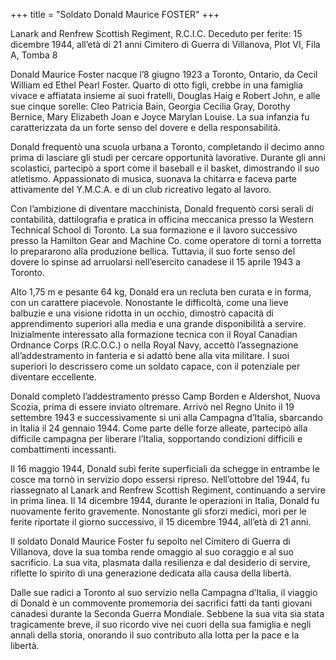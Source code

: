 +++
title = "Soldato Donald Maurice FOSTER"
+++

Lanark and Renfrew Scottish Regiment, R.C.I.C.
Deceduto per ferite: 15 dicembre 1944, all’età di 21 anni
Cimitero di Guerra di Villanova, Plot VI, Fila A, Tomba 8

Donald Maurice Foster nacque l’8 giugno 1923 a Toronto, Ontario, da Cecil William ed Ethel Pearl Foster. Quarto di otto figli, crebbe in una famiglia vivace e affiatata insieme ai suoi fratelli, Douglas Haig e Robert John, e alle sue cinque sorelle: Cleo Patricia Bain, Georgia Cecilia Gray, Dorothy Bernice, Mary Elizabeth Joan e Joyce Marylan Louise. La sua infanzia fu caratterizzata da un forte senso del dovere e della responsabilità.

Donald frequentò una scuola urbana a Toronto, completando il decimo anno prima di lasciare gli studi per cercare opportunità lavorative. Durante gli anni scolastici, partecipò a sport come il baseball e il basket, dimostrando il suo atletismo. Appassionato di musica, suonava la chitarra e faceva parte attivamente del Y.M.C.A. e di un club ricreativo legato al lavoro.

Con l’ambizione di diventare macchinista, Donald frequentò corsi serali di contabilità, dattilografia e pratica in officina meccanica presso la Western Technical School di Toronto. La sua formazione e il lavoro successivo presso la Hamilton Gear and Machine Co. come operatore di torni a torretta lo prepararono alla produzione bellica. Tuttavia, il suo forte senso del dovere lo spinse ad arruolarsi nell’esercito canadese il 15 aprile 1943 a Toronto.

Alto 1,75 m e pesante 64 kg, Donald era un recluta ben curata e in forma, con un carattere piacevole. Nonostante le difficoltà, come una lieve balbuzie e una visione ridotta in un occhio, dimostrò capacità di apprendimento superiori alla media e una grande disponibilità a servire. 
Inizialmente interessato alla formazione tecnica con il Royal Canadian Ordnance Corps (R.C.O.C.) o nella Royal Navy, accettò l’assegnazione all’addestramento in fanteria e si adattò bene alla vita militare. I suoi superiori lo descrissero come un soldato capace, con il potenziale per diventare eccellente.

Donald completò l’addestramento presso Camp Borden e Aldershot, Nuova Scozia, prima di essere inviato oltremare. Arrivò nel Regno Unito il 19 settembre 1943 e successivamente si unì alla Campagna d’Italia, sbarcando in Italia il 24 gennaio 1944. Come parte delle forze alleate, partecipò alla difficile campagna per liberare l’Italia, sopportando condizioni difficili e combattimenti incessanti.

Il 16 maggio 1944, Donald subì ferite superficiali da schegge in entrambe le cosce ma tornò in servizio dopo essersi ripreso. Nell’ottobre del 1944, fu riassegnato al Lanark and Renfrew Scottish Regiment, continuando a servire in prima linea. Il 14 dicembre 1944, durante le operazioni in Italia, Donald fu nuovamente ferito gravemente. Nonostante gli sforzi medici, morì per le ferite riportate il giorno successivo, il 15 dicembre 1944, all’età di 21 anni.

Il soldato Donald Maurice Foster fu sepolto nel Cimitero di Guerra di Villanova, dove la sua tomba rende omaggio al suo coraggio e al suo sacrificio.
La sua vita, plasmata dalla resilienza e dal desiderio di servire, riflette lo spirito di una generazione dedicata alla causa della libertà.

Dalle sue radici a Toronto al suo servizio nella Campagna d’Italia, il viaggio di Donald è un commovente promemoria dei sacrifici fatti da tanti giovani canadesi durante la Seconda Guerra Mondiale.
Sebbene la sua vita sia stata tragicamente breve, il suo ricordo vive nei cuori della sua famiglia e negli annali della storia, onorando il suo contributo alla lotta per la pace e la libertà.
